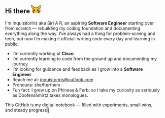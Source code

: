 ## Hi there <img src="https://raw.githubusercontent.com/ZachSaucier/fave-slackmojis/refs/heads/main/emojis/pika-wave.gif" width="30"/>

I'm InquisitorIris aka Siri A R, an aspiring **Software Engineer** starting over from scratch — rebuilding my coding foundation and documenting everything along the way. I’ve always had a thing for problem-solving and tech, but now I’m making it official: writing code every day and learning in public.

- I’m currently working at **Cisco**
- I’m currently learning to code from the ground up and documenting my journey
- I’m looking for guidance and feedback as I grow into a **Software Engineer**
- Reach me at: inquistoriris@outlook.com
- Pronouns: she/her/hers
- Fun fact: I grew up on Phineas & Ferb, so I take my curiosity as seriously as Doofenshmirtz takes monologues.

This GitHub is my digital notebook — filled with experiments, small wins, and steady progress🌱
